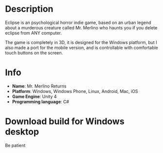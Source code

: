 # Description
Eclipse is an psychological horror indie game, based on an urban legend about a murderous creature called Mr. Merlino who haunts you if you delete eclipse from ANY computer.

The game is completely in 3D, it is designed for the Windows platform, but I also made a port for the mobile version, and is controllable with comfortable touch buttons on the screen.

# Info
- **Name**: Mr. Merlino Returns
- **Platform**: Windows, Windows Phone, Linux, Android, Mac, iOS
- **Game Engine**: Unity 4
- **Programming language**: C#

# Download build for Windows desktop
Be patient
